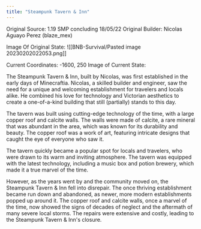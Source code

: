 ```yaml
---
title: "Steampunk Tavern & Inn"
---
```


Original Source: 1.19 SMP concluding 18/05/22
Original Builder: Nicolas Aguayo Perez (blaze_mex)

Image Of Original State:
![[BNB-Survival/Pasted image 20230202022053.png]]

Current Coordinates: -1600, 250
Image of Current State:


The Steampunk Tavern & Inn, built by Nicolas, was first established in the early days of Minecraftia. Nicolas, a skilled builder and engineer, saw the need for a unique and welcoming establishment for travelers and locals alike. He combined his love for technology and Victorian aesthetics to create a one-of-a-kind building that still (partially) stands to this day.

The tavern was built using cutting-edge technology of the time, with a large copper roof and calcite walls. The walls were made of calcite, a rare mineral that was abundant in the area, which was known for its durability and beauty. The copper roof was a work of art, featuring intricate designs that caught the eye of everyone who saw it.

The tavern quickly became a popular spot for locals and travelers, who were drawn to its warm and inviting atmosphere. The tavern was equipped with the latest technology, including a music box and potion brewery, which made it a true marvel of the time.

However, as the years went by and the community moved on, the Steampunk Tavern & Inn fell into disrepair. The once thriving establishment became run down and abandoned, as newer, more modern establishments popped up around it. The copper roof and calcite walls, once a marvel of the time, now showed the signs of decades of neglect and the aftermath of many severe local storms. The repairs were extensive and costly, leading to the Steampunk Tavern & Inn's closure.
